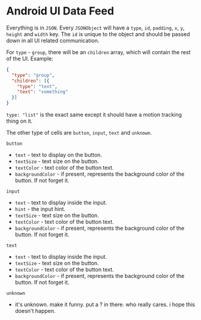 # Android UI Data Feed

Everything is in `JSON`.
Every `JSONObject` will have a `type`, `id`, `padding`, `x`, `y`, `height` and `width` key. The `id` is unique to the object and should be passed down in all UI related communication.

For `type` - `group`, there will be an `children` array, which will contain the rest of the UI. 
Example:
```json
{
  "type": "group",
  "children": [{
    "type": "text",
    "text": "something"
  }]
}
```

`type: "list"` is the exact same except it should have a motion tracking thing on it. 

The other type of cells are `button`, `input`, `text` and `unknown`. 

`button`
- `text` - text to display on the button. 
- `textSize` - text size on the button.
- `textColor` - text color of the button text.
- `backgroundColor` - if present, represents the background color of the button. If not forget it. 

`input`
- `text` - text to display inside the input. 
- `hint` - the input hint.
- `textSize` - text size on the button.
- `textColor` - text color of the button text.
- `backgroundColor` - if present, represents the background color of the button. If not forget it. 

`text`
- `text` - text to display inside the input.
- `textSize` - text size on the button.
- `textColor` - text color of the button text.
- `backgroundColor` - if present, represents the background color of the button. If not forget it. 

`unknown`
- it's unknown. make it funny. put a ? in there. who really cares. i hope this doesn't happen.
